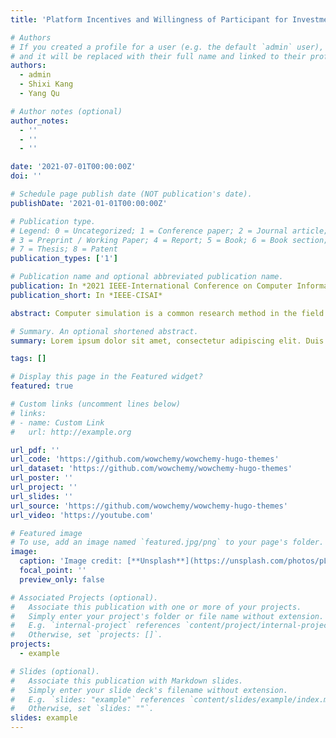 ```yaml
---
title: 'Platform Incentives and Willingness of Participant for Investment on Livestreaming E-commerce Model : Computer-aided simulated analysis based on evolutionary game'

# Authors
# If you created a profile for a user (e.g. the default `admin` user), write the username (folder name) here
# and it will be replaced with their full name and linked to their profile.
authors:
  - admin
  - Shixi Kang
  - Yang Qu

# Author notes (optional)
author_notes:
  - ''
  - ''
  - ''

date: '2021-07-01T00:00:00Z'
doi: ''

# Schedule page publish date (NOT publication's date).
publishDate: '2021-01-01T00:00:00Z'

# Publication type.
# Legend: 0 = Uncategorized; 1 = Conference paper; 2 = Journal article;
# 3 = Preprint / Working Paper; 4 = Report; 5 = Book; 6 = Book section;
# 7 = Thesis; 8 = Patent
publication_types: ['1']

# Publication name and optional abbreviated publication name.
publication: In *2021 IEEE-International Conference on Computer Information Science and Artificial Intelligence (CISAI)*
publication_short: In *IEEE-CISAI*

abstract: Computer simulation is a common research method in the field of evolutionary game. This paper introduce a selection on the strategy of both buyers and sellers for participating in livestreaming e-commerce model by aiming at the current development of livestreaming e-commerce. We study the platform's third-party incentive mechanism to construct the buyers-sellers evolutionary game model by aiming at the hypothesis of bounded rationality. To slove the evolutionarily stable strategy by the stability principle, we figure out the systematic stable development conditions by the quantitative language, and conduct the numerical simulation for the evolutionarily stable strategy under different parameters by the Matlab. As what it was shown by the results: buyers and consumer's concern and investment on online livestreaming shopping form are closely related to its yield rate, cost, and interest acquired from "free riding"; Platform incentive has significant positive impact on the investment willingness of both game parties. As the gaining rate of investment income increases gradually, both game parties' probability of selecting concern and investment is increasing accordingly and many evolutionary stable strategies may emerge.

# Summary. An optional shortened abstract.
summary: Lorem ipsum dolor sit amet, consectetur adipiscing elit. Duis posuere tellus ac convallis placerat. Proin tincidunt magna sed ex sollicitudin condimentum.

tags: []

# Display this page in the Featured widget?
featured: true

# Custom links (uncomment lines below)
# links:
# - name: Custom Link
#   url: http://example.org

url_pdf: ''
url_code: 'https://github.com/wowchemy/wowchemy-hugo-themes'
url_dataset: 'https://github.com/wowchemy/wowchemy-hugo-themes'
url_poster: ''
url_project: ''
url_slides: ''
url_source: 'https://github.com/wowchemy/wowchemy-hugo-themes'
url_video: 'https://youtube.com'

# Featured image
# To use, add an image named `featured.jpg/png` to your page's folder.
image:
  caption: 'Image credit: [**Unsplash**](https://unsplash.com/photos/pLCdAaMFLTE)'
  focal_point: ''
  preview_only: false

# Associated Projects (optional).
#   Associate this publication with one or more of your projects.
#   Simply enter your project's folder or file name without extension.
#   E.g. `internal-project` references `content/project/internal-project/index.md`.
#   Otherwise, set `projects: []`.
projects:
  - example

# Slides (optional).
#   Associate this publication with Markdown slides.
#   Simply enter your slide deck's filename without extension.
#   E.g. `slides: "example"` references `content/slides/example/index.md`.
#   Otherwise, set `slides: ""`.
slides: example
---
```







